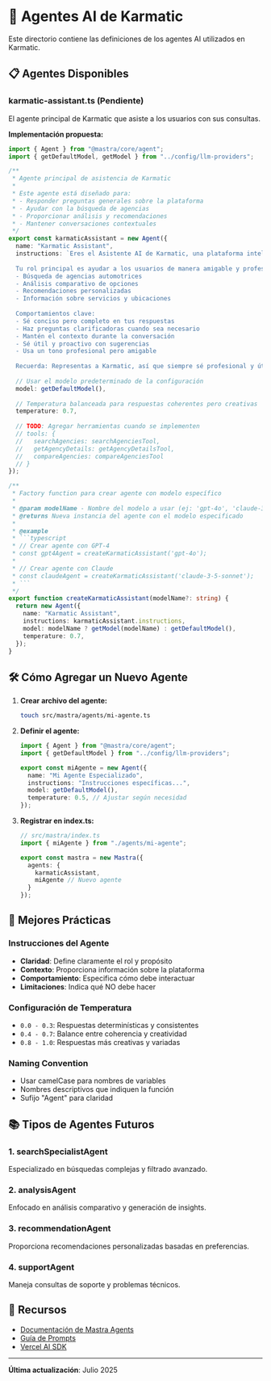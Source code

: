 # 🤖 Agentes AI de Karmatic

Este directorio contiene las definiciones de los agentes AI utilizados en Karmatic.

## 📋 Agentes Disponibles

### karmatic-assistant.ts (Pendiente)

El agente principal de Karmatic que asiste a los usuarios con sus consultas.

**Implementación propuesta:**

```typescript
import { Agent } from "@mastra/core/agent";
import { getDefaultModel, getModel } from "../config/llm-providers";

/**
 * Agente principal de asistencia de Karmatic
 * 
 * Este agente está diseñado para:
 * - Responder preguntas generales sobre la plataforma
 * - Ayudar con la búsqueda de agencias
 * - Proporcionar análisis y recomendaciones
 * - Mantener conversaciones contextuales
 */
export const karmaticAssistant = new Agent({
  name: "Karmatic Assistant",
  instructions: `Eres el Asistente AI de Karmatic, una plataforma inteligente para descubrir y analizar agencias automotrices.
  
  Tu rol principal es ayudar a los usuarios de manera amigable y profesional con:
  - Búsqueda de agencias automotrices
  - Análisis comparativo de opciones
  - Recomendaciones personalizadas
  - Información sobre servicios y ubicaciones
  
  Comportamientos clave:
  - Sé conciso pero completo en tus respuestas
  - Haz preguntas clarificadoras cuando sea necesario
  - Mantén el contexto durante la conversación
  - Sé útil y proactivo con sugerencias
  - Usa un tono profesional pero amigable
  
  Recuerda: Representas a Karmatic, así que siempre sé profesional y útil.`,
  
  // Usar el modelo predeterminado de la configuración
  model: getDefaultModel(),
  
  // Temperatura balanceada para respuestas coherentes pero creativas
  temperature: 0.7,
  
  // TODO: Agregar herramientas cuando se implementen
  // tools: {
  //   searchAgencies: searchAgenciesTool,
  //   getAgencyDetails: getAgencyDetailsTool,
  //   compareAgencies: compareAgenciesTool
  // }
});

/**
 * Factory function para crear agente con modelo específico
 * 
 * @param modelName - Nombre del modelo a usar (ej: 'gpt-4o', 'claude-3-5-sonnet')
 * @returns Nueva instancia del agente con el modelo especificado
 * 
 * @example
 * ```typescript
 * // Crear agente con GPT-4
 * const gpt4Agent = createKarmaticAssistant('gpt-4o');
 * 
 * // Crear agente con Claude
 * const claudeAgent = createKarmaticAssistant('claude-3-5-sonnet');
 * ```
 */
export function createKarmaticAssistant(modelName?: string) {
  return new Agent({
    name: "Karmatic Assistant",
    instructions: karmaticAssistant.instructions,
    model: modelName ? getModel(modelName) : getDefaultModel(),
    temperature: 0.7,
  });
}
```

## 🛠️ Cómo Agregar un Nuevo Agente

1. **Crear archivo del agente:**
   ```bash
   touch src/mastra/agents/mi-agente.ts
   ```

2. **Definir el agente:**
   ```typescript
   import { Agent } from "@mastra/core/agent";
   import { getDefaultModel } from "../config/llm-providers";

   export const miAgente = new Agent({
     name: "Mi Agente Especializado",
     instructions: "Instrucciones específicas...",
     model: getDefaultModel(),
     temperature: 0.5, // Ajustar según necesidad
   });
   ```

3. **Registrar en index.ts:**
   ```typescript
   // src/mastra/index.ts
   import { miAgente } from "./agents/mi-agente";

   export const mastra = new Mastra({
     agents: { 
       karmaticAssistant,
       miAgente // Nuevo agente
     }
   });
   ```

## 🎯 Mejores Prácticas

### Instrucciones del Agente
- **Claridad**: Define claramente el rol y propósito
- **Contexto**: Proporciona información sobre la plataforma
- **Comportamiento**: Especifica cómo debe interactuar
- **Limitaciones**: Indica qué NO debe hacer

### Configuración de Temperatura
- `0.0 - 0.3`: Respuestas determinísticas y consistentes
- `0.4 - 0.7`: Balance entre coherencia y creatividad
- `0.8 - 1.0`: Respuestas más creativas y variadas

### Naming Convention
- Usar camelCase para nombres de variables
- Nombres descriptivos que indiquen la función
- Sufijo "Agent" para claridad

## 📚 Tipos de Agentes Futuros

### 1. **searchSpecialistAgent**
Especializado en búsquedas complejas y filtrado avanzado.

### 2. **analysisAgent**
Enfocado en análisis comparativo y generación de insights.

### 3. **recommendationAgent**
Proporciona recomendaciones personalizadas basadas en preferencias.

### 4. **supportAgent**
Maneja consultas de soporte y problemas técnicos.

## 🔗 Recursos

- [Documentación de Mastra Agents](https://mastra.ai/docs/agents)
- [Guía de Prompts](https://platform.openai.com/docs/guides/prompt-engineering)
- [Vercel AI SDK](https://sdk.vercel.ai/docs)

---

**Última actualización**: Julio 2025